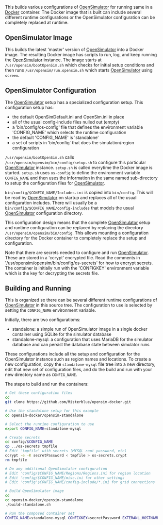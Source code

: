 This builds various configurations of [OpenSimulator] for running same
in a [Docker] container. The Docker image that is built can include
several different runtime configurations or the OpenSimulator configuration
can be completely replaced at runtime.

## OpenSimulator Image

This builds the latest 'master' version of [OpenSimulator] into a Docker image.
The resulting Docker image has scripts
to run, log, and keep running the [OpenSimulator] instance. The image starts at
`/usr/opensim/bootOpenSim.sh` which checks for initial setup conditions and
then runs `/usr/opensim/run.opensim.sh` which starts [OpenSimulator] using `screen`.

## OpenSimulator Configuration

The [OpenSimulator] setup has a specialized configuration setup. This configuration
setup has:

- the default OpenSimDefault.ini and OpenSim.ini in place
- all of the usual config-include files nulled out (empty)
- a 'bin/config/os-config' file that defines the environment variable 'CONFIG_NAME' which selects the runtime configuration
- the default 'CONFIG_NAME' is 'standalone'
- a set of scripts in 'bin/config' that does the simulation/region configuration

`/usr/opensim/bootOpenSim.sh` calls `/usr/opensim/opensim/bin/config/setup.sh` to
configure this particular [OpenSimulator] instance. `setup.sh` is called everytime
the Docker image is started. `setup.sh` uses `os-config` to define the environment
variable `CONFIG_NAME` and then uses the information in the same named sub-directory
to setup the configuration files for [OpenSimulator].

`bin/config/$CONFIG_NAME/Includes.ini` is copied into `bin/config`. This will be read
by [OpenSimulator] on startup and replaces all of the usual configuration includes.
There will usually be a `bin/config/$CONFIG_NAME/config-includes` that models the
usual [OpenSimulator] configuration directory.

This configuration design means that the complete [OpenSimulator] setup and
runtime configuration can be replaced by replacing the directory
`/usr/opensim/opensim/bin/config`. This allows mounting a configuration directory
for the Docker container to completely replace the setup and configuration.

Note that there are secrets needed to configure and run [OpenSimulator].
These are stored in a 'ccrypt' encrypted file. Read the comments in
'/usr/opensim/opensim/bin/config/os-secrets' for how to encrypt secrets.
The container is initially run with the 'CONFIGKEY' environment variable
which is the key for decrypting the secrets file.

## Building and Running

This is organized so there can be several different runtime configurations
of [OpenSimulator] in this source tree.
The configuration to use is selected by setting the `CONFIG_NAME`
environment variable.

Initially, there are two configuratioms:

- standalone: a simple run of OpenSimulator image in a single docker container using SQLite for the simulator database
- standalone-mysql: a configuration that uses MariaDB for the simulator database and can persist the database state between simulator runs

These configurations include all the setup and configuration for the
OpenSimulator instance such as region names and locations.
To create a new configuration, copy the `standalone-mysql` file tree into
a new directory, edit that new set of configuration files, and
do the build and run with your new directory name as `CONFIG_NAME`.

The steps to build and run the containers:

```bash
# Get these configuration files
cd
git clone https://github.com/Misterblue/opensim-docker.git

# Use the standalone setup for this example
cd opensim-docker/opensim-standalone

# Select the runtime configuration to use
export CONFIG_NAME=standalone-mysql

# Create secrets
cd config/$CONFIG_NAME
cp ../os-secrets tmpfile
# Edit 'tmpfile' with secrets (MYSQL root password, etc)
ccrypt -e -K secretPassword < tmpfile > os-secrets.crypt
rm tmpfile

# Do any additional OpenSimulator configuration
# Edit 'config/$CONFIG_NAME/Regions/Regions.ini for region location
# Edit 'config/$CONFIG_NAME/misc.ini for other settings
# Edit 'config'$CONFIG_NAME/config-include/*.ini for grid connections

# Build OpenSimulator image
cd
cd opensim-docker/opensim-standalone
./build-standalone.sh

# Run the composed container set
CONFIG_NAME=standalone-mysql CONFIGKEY=secretPassword EXTERANL_HOSTNAME=whateverTheHostnameIs ./run-standalone.sh

```

[OpenSimulator]: https://opensimulator.org
[Docker]: https://www.docker.com

